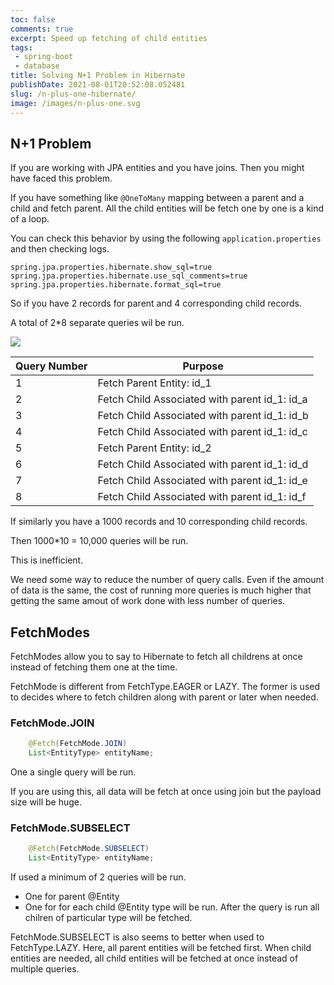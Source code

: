 ```yaml
---
toc: false
comments: true
excerpt: Speed up fetching of child entities
tags:
 - spring-boot
 - database
title: Solving N+1 Problem in Hibernate
publishDate: 2021-08-01T20:52:08.052481
slug: /n-plus-one-hibernate/
image: /images/n-plus-one.svg
---
```


## N+1 Problem

If you are working with JPA entities and you have joins. Then you might have faced this problem.

If you have something like `@OneToMany` mapping between a parent and a child and fetch parent. All the child entities will be fetch one by one is a kind of a loop.

You can check this behavior by using the following `application.properties` and then checking logs.

```
spring.jpa.properties.hibernate.show_sql=true
spring.jpa.properties.hibernate.use_sql_comments=true
spring.jpa.properties.hibernate.format_sql=true
```

So if you have 2 records for parent and 4 corresponding child records.

A total of 2*8 separate queries wil be run.

![](/images/n-plus-one.svg)

| Query Number | Purpose                                       |
|--------------|-----------------------------------------------|
| 1            | Fetch Parent Entity: id_1                     |
| 2            | Fetch Child Associated with parent id_1: id_a |
| 3            | Fetch Child Associated with parent id_1: id_b |
| 4            | Fetch Child Associated with parent id_1: id_c |
| 5            | Fetch Parent Entity: id_2                     |
| 6            | Fetch Child Associated with parent id_1: id_d |
| 7            | Fetch Child Associated with parent id_1: id_e |
| 8            | Fetch Child Associated with parent id_1: id_f |

If similarly you have a 1000 records and 10 corresponding child records.

Then 1000*10 = 10,000 queries will be run.

This is inefficient.

We need some way to reduce the number of query calls. Even if the amount of data is the same, the cost of running more queries is much higher that getting the same amout of work done with less number of queries.

## FetchModes

FetchModes allow you to say to Hibernate to fetch all childrens at once instead of fetching them one at the time.

FetchMode is different from FetchType.EAGER or LAZY. The former is used to decides where to fetch children along with parent or later when needed.

### FetchMode.JOIN

```java
    @Fetch(FetchMode.JOIN)
    List<EntityType> entityName;
```

One a single query will be run.

If you are using this, all data will be fetch at once using join but the payload size will be huge.

### FetchMode.SUBSELECT

```java
    @Fetch(FetchMode.SUBSELECT)
    List<EntityType> entityName;
```

If used a minimum of 2 queries will be run.

- One for parent @Entity
- One for for each child @Entity type will be run. After the query is run all chilren of particular type will be fetched.

FetchMode.SUBSELECT is also seems to better when used to FetchType.LAZY. Here, all parent entities will be fetched first. When child entities are needed, all child entities will be fetched at once instead of multiple queries.
